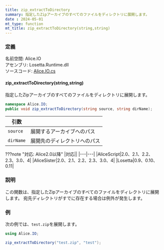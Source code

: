 ```yaml
---
title: zip_extractToDirectory
summary: 指定したZipアーカイブのすべてのファイルをディレクトリに展開します。
date : 2024-05-01
mt_type: function
mt_title: zip_extractToDirectory(string,string)
---
```


### 定義
名前空間: Alice.IO<br/>
アセンブリ: Losetta.Runtime.dll<br/>
ソースコード: [Alice.IO.cs](https://github.com/WSOFT-Project/Losetta/blob/master/Losetta.Runtime/Alice.IO.cs)

#### zip_extractToDirectory(string,string)

指定したZipアーカイブのすべてのファイルをディレクトリに展開します。

```cs title="AliceScript"
namespace Alice.IO;
public void zip_extractToDirectory(string source, string dirName);
```

|引数| |
|-|-|
|`source`|展開するアーカイブへのパス|
|`dirName`|展開先のディレクトリへのパス|

???note "対応: Alice2.0以降"
    |対応||
    |---|---|
    |AliceScript|2.0、2.1、2.2、2.3、3.0、4|
    |AliceSister|2.0、2.1、2.2、2.3、3.0、4|
    |Losetta|0.9、0.10、0.11|

### 説明

この関数は、指定したZipアーカイブのすべてのファイルをディレクトリに展開します。
宛先ディレクトリがすでに存在する場合は例外が発生します。

### 例
次の例では、`test.zip`を展開します。

```cs title="AliceScript"
using Alice.IO;

zip_extractToDirectory("test.zip", "test");
```